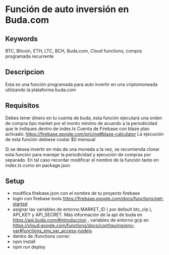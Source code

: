# Función de auto inversión en Buda.com

## Keywords

BTC, Bitcoin, ETH, LTC, BCH, Buda.com, Cloud functions, compra programada recurrente

## Descripcion

Esta es una función programada para auto invertir en una criptomoneada utilizando la plataforma buda.com

## Requisitos

Debes tener dinero en tu cuenta de buda, esta función ejecutará una orden de compra tipo market por el monto mínimo de acuerdo a la periodicidad que le indiques dentro de index.ts
Cuenta de Firebase con blaze plan activado: https://firebase.google.com/pricing#blaze-calculator
La ejecución de esta función debiese costar $0 mensual

Si se desea invertir en más de una moneda a la vez, se recomienda clonar esta función para manejar la periodicidad y ejecución de compras por separado. 
En tal caso recordar modificar el nombre de la función tanto en index.ts como en package.json

## Setup

* modifica firebase.json con el nombre de tu proyecto firebase
* login con firebase tools https://firebase.google.com/docs/functions/get-started
* asignar las variables de entorno MARKET_ID ( por default btc_clp ), API_KEY y  API_SECRET. Más información de la api de buda en https://api.buda.com/#introduccion , variables de entorno gcp en https://cloud.google.com/functions/docs/configuring/env-var#functions_env_var_access-nodejs
* dentro de  /functions correr:
* npm install
* npm run deploy
